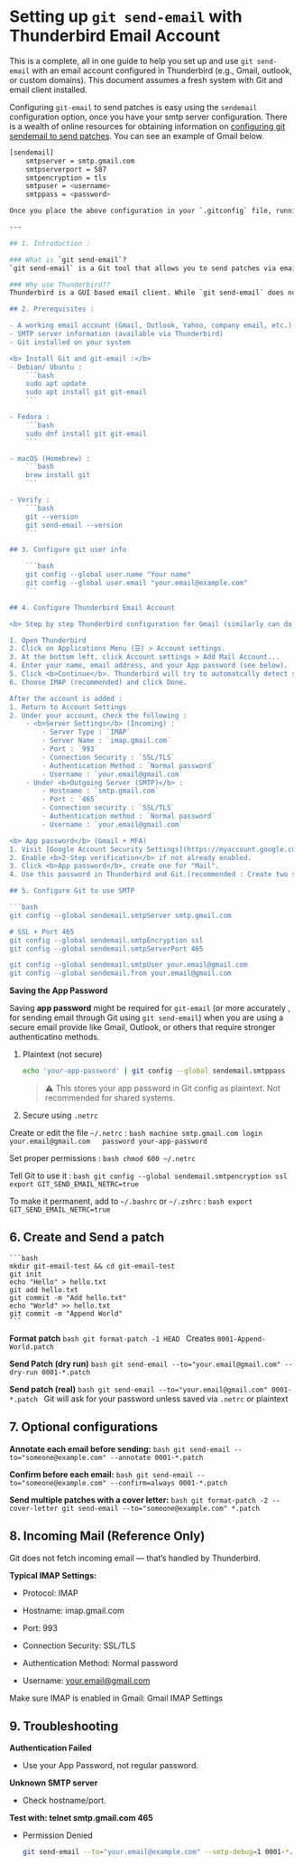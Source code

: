 # Setting up `git send-email` with Thunderbird Email Account

This is a complete, all in one guide to help you set up and use `git send-email` with an email account configured in Thunderbird (e.g., Gmail, outlook, or custom domains). This document assumes a fresh system with Git and email client installed.

Configuring `git-email` to send patches is easy using the `sendemail` configuration option, once you have your smtp server configuration. There is a wealth of online resources for obtaining information on [configuring git sendemail to send patches](https://git-send-email.io/). You can see an example of Gmail below.
```bash
[sendemail]
	smtpserver = smtp.gmail.com
	smtpserverport = 587
	smtpencryption = tls
	smtpuser = <username>
	smtppass = <password>

Once you place the above configuration in your `.gitconfig` file, running `git send-email mypatch.patch` is all you have to do to send patches; `mypatch.patch is generated by `git format-patch` command.

---

## 1. Introduction : 

### What is `git send-email`?
`git send-email` is a Git tool that allows you to send patches via email, which is common in many open source workflows. Instead of attaching patches manually, Git can directly email patches using an SMTP server. 

### Why use Thunderbird??
Thunderbird is a GUI based email client. While `git send-email` does not talk directly to Thunderbird, you can use the <b>same email account's SMTP settings</b> that Thunderbird uses.

## 2. Prerequisites : 

- A working email account (Gmail, Outlook, Yahoo, company email, etc.)
- SMTP server information (available via Thunderbird)
- Git installed on your system 

<b> Install Git and git-email :</b>
- Debian/ Ubuntu : 
	```bash 
	sudo apt update 
	sudo apt install git git-email
	```

- Fedora : 
	```bash
	sudo dnf install git git-email
	```

- macOS (Homebrew) : 
	```bash
	brew install git
	```

- Verify :
	```bash
	git --version
	git send-email --version
	```

## 3. Configure git user info

	```bash 
	git config --global user.name "Your name"
	git config --global user.email "your.email@example.com"
	```

## 4. Configure Thunderbird Email Account

<b> Step by step Thunderbird configuration for Gmail (similarly can do for Outlook, etc.)</b>

1. Open Thunderbird
2. Click on Applications Menu (☰) > Account settings.
3. At the bottom left, click Account settings > Add Mail Account...
4. Enter your name, email address, and your App password (see below).
5. Click <b>Continue</b>. Thunderbird will try to automatcally detect settings. 
6. Choose IMAP (recommended) and click Done.

After the account is added : 
1. Return to Account Settings
2. Under your account, check the following :
	- <b>Server Settings</b> (Incoming) : 
		- Server Type : `IMAP`
		- Server Name : `imap.gmail.com`
		- Port : `993`
		- Connection Security : `SSL/TLS`
		- Authentication Method : `Normal password`
		- Username : `your.email@gmail.com`
	- Under <b>Outgoing Server (SMTP)</b> : 
		- Hostname : `smtp.gmail.com`
		- Port : `465`
		- Connection security : `SSL/TLS`
		- Authentication method : `Normal password`
		- Username : `your.email@gmail.com`

<b> App password</b> (Gmail + MFA) 
1. Visit [Google Account Security Settings](https://myaccount.google.com/security).
2. Enable <b>2-Step verification</b> if not already enabled.
3. Click <b>App password</b>, create one for "Mail".
4. Use this password in Thunderbird and Git.(recommended : Create two seperate app passwords for `git-email` and `Email client`)

## 5. Configure Git to use SMTP 

```bash 
git config --global sendemail.smtpServer smtp.gmail.com

# SSL + Port 465
git config --global sendemail.smtpEncryption ssl
git config --global sendemail.smtpServerPort 465

git config --global sendemail.smtpUser your.email@gmail.com
git config --global sendemail.from your.email@gmail.com
```

<b>Saving the App Password</b>

Saving __app password__ might be required for `git-email` (or more accurately , for sending email through Git using `git send-email`) when you are using a secure email provide like Gmail, Outlook, or others that require stronger authenticatino methods.

1. Plaintext (not secure) 
	```bash
	echo 'your-app-password' | git config --global sendemail.smtppass
	```
	> ⚠️  This stores your app password in Git config as plaintext. Not recommended for shared systems.

2. Secure using `.netrc`

Create or edit the file `~/.netrc` : 
	```bash
	machine smtp.gmail.com
	login your.email@gmail.com	
	password your-app-password 
	```

Set proper permissions : 
	```bash
	chmod 600 ~/.netrc
	```

Tell Git to use it : 
	```bash
	git config --global sendemail.smtpencryption ssl 
	export GIT_SEND_EMAIL_NETRC=true
	```

To make it permanent, add to `~/.bashrc` or `~/.zshrc` : 
	```bash
	export GIT_SEND_EMAIL_NETRC=true
	```

## 6. Create and Send a patch

	```bash
	mkdir git-email-test && cd git-email-test
	git init 
	echo "Hello" > hello.txt
	git add hello.txt
	git commit -m "Add hello.txt"
	echo "World" >> hello.txt
	git commit -m "Append World"
	```

__Format patch__
	```bash
	git format-patch -1 HEAD
	```
	Creates `0001-Append-World.patch`

__Send Patch (dry run)__
	```bash
	git send-email --to="your.email@gmail.com" --dry-run 0001-*.patch
	```

__Send patch (real)__
	```bash
	git send-email --to="your.email@gmail.com" 0001-*.patch
	```
	Git will ask for your password unless saved via `.netrc` or plaintext

## 7. Optional configurations 

__Annotate each email before sending:__
	```bash
	git send-email --to="someone@example.com" --annotate 0001-*.patch
	```

__Confirm before each email:__
	```bash
	git send-email --to="someone@example.com" --confirm=always 0001-*.patch
	```

__Send multiple patches with a cover letter:__
	```bash
	git format-patch -2 --cover-letter
	git send-email --to="someone@example.com" *.patch
	```

## 8. Incoming Mail (Reference Only)

Git does not fetch incoming email — that’s handled by Thunderbird.

__Typical IMAP Settings:__

- Protocol: IMAP

- Hostname: imap.gmail.com

- Port: 993

- Connection Security: SSL/TLS

- Authentication Method: Normal password

- Username: your.email@gmail.com

Make sure IMAP is enabled in Gmail: Gmail IMAP Settings

## 9. Troubleshooting

__Authentication Failed__

- Use your App Password, not regular password.

__Unknown SMTP server__

- Check hostname/port.

__Test with: telnet smtp.gmail.com 465__

- Permission Denied
	```bash 
	git send-email --to="your.email@example.com" --smtp-debug=1 0001-*.patch
	```

